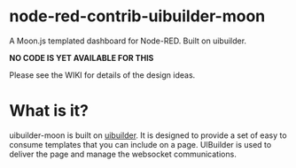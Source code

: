 # node-red-contrib-uibuilder-moon
A Moon.js templated dashboard for Node-RED. Built on uibuilder.

**NO CODE IS YET AVAILABLE FOR THIS**

Please see the WIKI for details of the design ideas.

# What is it?

uibuilder-moon is built on [uibuilder](https://github.com/TotallyInformation/node-red-contrib-uibuilder). 
It is designed to provide a set of easy to consume templates that you can include on a page. UIBuilder is used to deliver 
the page and manage the websocket communications.
